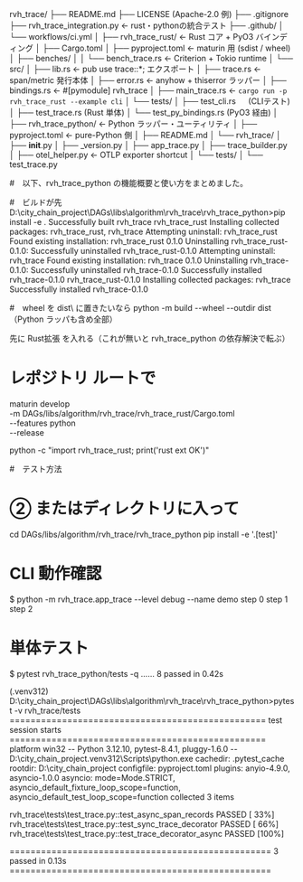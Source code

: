 rvh_trace/
├── README.md
├── LICENSE                   (Apache-2.0 例)
├── .gitignore
├── rvh_trace_integration.py                   ← rust・pythonの統合テスト
├── .github/
│   └── workflows/ci.yml
│
├── rvh_trace_rust/           ← Rust コア + PyO3 バインディング
│   ├── Cargo.toml
│   ├── pyproject.toml        ← maturin 用 (sdist / wheel)
│   ├── benches/
│   │   └── bench_trace.rs    ← Criterion + Tokio runtime
│   └── src/
│       ├── lib.rs            ← pub use trace::*; エクスポート
│       ├── trace.rs          ← span/metric 発行本体
│       ├── error.rs          ← anyhow + thiserror ラッパー
│       ├── bindings.rs       ← #[pymodule] rvh_trace
│       ├── main_trace.rs     ← `cargo run -p rvh_trace_rust --example cli`
│       └── tests/
│           ├── test_cli.rs    　  (CLIテスト)
│           ├── test_trace.rs      (Rust 単体)
│           └── test_py_bindings.rs     (PyO3 経由)
│
├── rvh_trace_python/         ← Python ラッパー・ユーティリティ
│   ├── pyproject.toml        ← pure-Python 側
│   ├── README.md
│   └── rvh_trace/
│       ├── __init__.py
│       ├── _version.py
│       ├── app_trace.py
│       ├── trace_builder.py
│       ├── otel_helper.py    ← OTLP exporter shortcut
│       └── tests/
│           └── test_trace.py


#　以下、rvh_trace_python の機能概要と使い方をまとめました。



#　ビルドが先
D:\city_chain_project\DAGs\libs\algorithm\rvh_trace\rvh_trace_python>pip install -e .
Successfully built rvh_trace rvh_trace_rust
Installing collected packages: rvh_trace_rust, rvh_trace
  Attempting uninstall: rvh_trace_rust
    Found existing installation: rvh_trace_rust 0.1.0
    Uninstalling rvh_trace_rust-0.1.0:
      Successfully uninstalled rvh_trace_rust-0.1.0
  Attempting uninstall: rvh_trace
    Found existing installation: rvh_trace 0.1.0
    Uninstalling rvh_trace-0.1.0:
      Successfully uninstalled rvh_trace-0.1.0
Successfully installed rvh_trace-0.1.0 rvh_trace_rust-0.1.0
Installing collected packages: rvh_trace
Successfully installed rvh_trace-0.1.0

#　wheel を dist\ に置きたいなら
python -m build --wheel --outdir dist（Python ラッパも含め全部）

先に Rust拡張 を入れる（これが無いと rvh_trace_python の依存解決で転ぶ）
# レポジトリ ルートで
maturin develop \
  -m DAGs/libs/algorithm/rvh_trace/rvh_trace_rust/Cargo.toml \
  --features python \
  --release

python -c "import rvh_trace_rust; print('rust ext OK')"


#　テスト方法
# ② またはディレクトリに入って
cd DAGs/libs/algorithm/rvh_trace/rvh_trace_python
pip install -e '.[test]'

# CLI 動作確認
$ python -m rvh_trace.app_trace --level debug --name demo
step 0
step 1
step 2

# 単体テスト
$ pytest rvh_trace_python/tests -q
......
8 passed in 0.42s


(.venv312) D:\city_chain_project\DAGs\libs\algorithm\rvh_trace\rvh_trace_python>pytest -v rvh_trace/tests
================================================= test session starts =================================================
platform win32 -- Python 3.12.10, pytest-8.4.1, pluggy-1.6.0 -- D:\city_chain_project\.venv312\Scripts\python.exe
cachedir: .pytest_cache
rootdir: D:\city_chain_project
configfile: pyproject.toml
plugins: anyio-4.9.0, asyncio-1.0.0
asyncio: mode=Mode.STRICT, asyncio_default_fixture_loop_scope=function, asyncio_default_test_loop_scope=function
collected 3 items

rvh_trace\tests\test_trace.py::test_async_span_records PASSED                                                    [ 33%]
rvh_trace\tests\test_trace.py::test_sync_trace_decorator PASSED                                                  [ 66%]
rvh_trace\tests\test_trace.py::test_trace_decorator_async PASSED                                                 [100%]

================================================== 3 passed in 0.13s ==================================================
